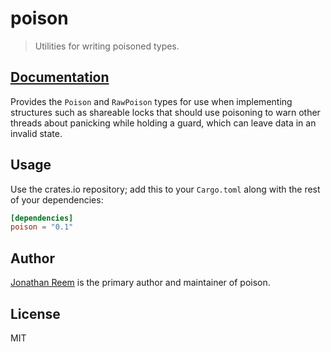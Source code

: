 # poison

> Utilities for writing poisoned types.

## [Documentation](https://crates.fyi/crates/poison/0.1.0)

Provides the `Poison` and `RawPoison` types for use when implementing
structures such as shareable locks that should use poisoning to
warn other threads about panicking while holding a guard, which can
leave data in an invalid state.

## Usage

Use the crates.io repository; add this to your `Cargo.toml` along
with the rest of your dependencies:

```toml
[dependencies]
poison = "0.1"
```

## Author

[Jonathan Reem](https://medium.com/@jreem) is the primary author and maintainer of poison.

## License

MIT

